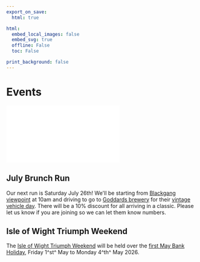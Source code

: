 ```yaml
---
export_on_save:
  html: true

html:
  embed_local_images: false
  embed_svg: true
  offline: False
  toc: False

print_background: false
---
```


# Events

![menubar](/dev/menubar.md)

## July Brunch Run

Our next run is Saturday July 26th! We'll be starting from [Blackgang viewpoint](https://w3w.co/hobble.sampled.skimmers) at 10am and driving to go to [Goddards brewery](https://w3w.co/surpassed.lump.vowel) for their [vintage vehicle day](https://www.facebook.com/share/p/1Net6Pkp7L/?mibextid=wwXIfr). There will be a 10% discount for all arriving in a classic.
Please let us know if you are joining so we can let them know numbers.

## Isle of Wight Triumph Weekend

The [Isle of Wight Triumph Weekend](/weekend.html) will be held over the [first May Bank Holiday](/iow.ics), Friday 1^st^ May to Monday 4^th^ May 2026.
